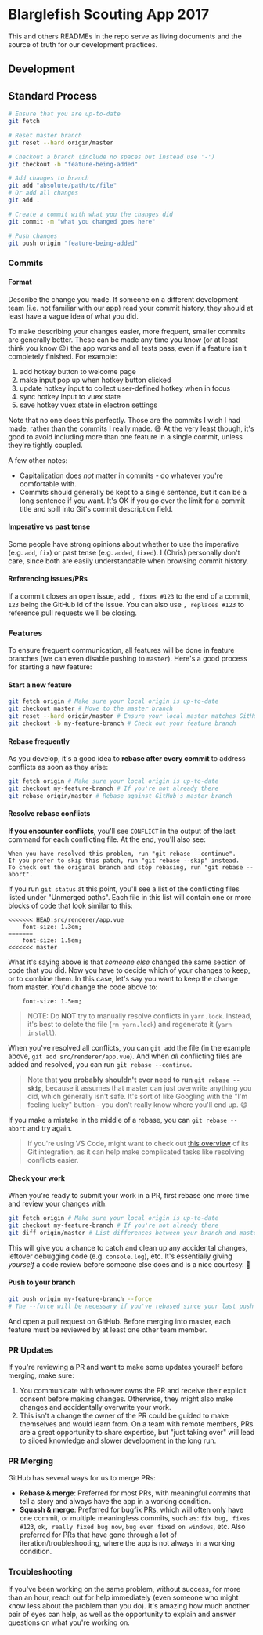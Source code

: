 # Blarglefish Scouting App 2017

This and others READMEs in the repo serve as living documents and the source of truth for our development practices.

## Development

## Standard Process

```bash
# Ensure that you are up-to-date
git fetch

# Reset master branch
git reset --hard origin/master

# Checkout a branch (include no spaces but instead use '-')
git checkout -b "feature-being-added"

# Add changes to branch
git add "absolute/path/to/file"
# Or add all changes
git add .

# Create a commit with what you the changes did
git commit -m "what you changed goes here"

# Push changes
git push origin "feature-being-added"
```

### Commits

#### Format

Describe the change you made. If someone on a different development team (i.e. not familiar with our app) read your commit history, they should at least have a vague idea of what you did.

To make describing your changes easier, more frequent, smaller commits are generally better. These can be made any time you know (or at least think you know 😉) the app works and all tests pass, even if a feature isn't completely finished. For example:

1. add hotkey button to welcome page
2. make input pop up when hotkey button clicked
3. update hotkey input to collect user-defined hotkey when in focus
4. sync hotkey input to vuex state
5. save hotkey vuex state in electron settings

Note that no one does this perfectly. Those are the commits I wish I had made, rather than the commits I really made. 😅 At the very least though, it's good to avoid including more than one feature in a single commit, unless they're tightly coupled.

A few other notes:

- Capitalization does *not* matter in commits - do whatever you're comfortable with.
- Commits should generally be kept to a single sentence, but it can be a long sentence if you want. It's OK if you go over the limit for a commit title and spill into Git's commit description field.

#### Imperative vs past tense

Some people have strong opinions about whether to use the imperative (e.g. `add`, `fix`) or past tense (e.g. `added`, `fixed`). I (Chris) personally don't care, since both are easily understandable when browsing commit history.

#### Referencing issues/PRs

If a commit closes an open issue, add `, fixes #123` to the end of a commit, `123` being the GitHub id of the issue. You can also use `, replaces #123` to reference pull requests we'll be closing.

### Features

To ensure frequent communication, all features will be done in feature branches (we can even disable pushing to `master`). Here's a good process for starting a new feature:

#### Start a new feature

``` sh
git fetch origin # Make sure your local origin is up-to-date
git checkout master # Move to the master branch
git reset --hard origin/master # Ensure your local master matches GitHub's
git checkout -b my-feature-branch # Check out your feature branch
```

#### Rebase frequently

As you develop, it's a good idea to **rebase after every commit** to address conflicts as soon as they arise:

``` sh
git fetch origin # Make sure your local origin is up-to-date
git checkout my-feature-branch # If you're not already there
git rebase origin/master # Rebase against GitHub's master branch
```

#### Resolve rebase conflicts

**If you encounter conflicts**, you'll see `CONFLICT` in the output of the last command for each conflicting file. At the end, you'll also see:

```
When you have resolved this problem, run "git rebase --continue".
If you prefer to skip this patch, run "git rebase --skip" instead.
To check out the original branch and stop rebasing, run "git rebase --abort".
```

If you run `git status` at this point, you'll see a list of the conflicting files listed under "Unmerged paths". Each file in this list will contain one or more blocks of code that look similar to this:

```
<<<<<<< HEAD:src/renderer/app.vue
    font-size: 1.3em;
=======
    font-size: 1.5em;
<<<<<<< master
```

What it's saying above is that _someone else_ changed the same section of code that you did. Now you have to decide which of your changes to keep, or to combine them. In this case, let's say you want to keep the change from master. You'd change the code above to:

```
    font-size: 1.5em;
```

> NOTE: Do **NOT** try to manually resolve conflicts in `yarn.lock`. Instead, it's best to delete the file (`rm yarn.lock`) and regenerate it (`yarn install`).

When you've resolved all conflicts, you can `git add` the file (in the example above, `git add src/renderer/app.vue`). And when _all_ conflicting files are added and resolved, you can run `git rebase --continue`.

> Note that **you probably shouldn't ever need to run `git rebase --skip`**, because it assumes that master can just overwrite anything you did, which generally isn't safe. It's sort of like Googling with the "I'm feeling lucky" button - you don't really know where you'll end up. 😄

If you make a mistake in the middle of a rebase, you can `git rebase --abort` and try again.

> If you're using VS Code, might want to check out [this overview](https://www.youtube.com/watch?v=AKNYgP0yEOY) of its Git integration, as it can help make complicated tasks like resolving conflicts easier.

#### Check your work

When you're ready to submit your work in a PR, first rebase one more time and review your changes with:

``` sh
git fetch origin # Make sure your local origin is up-to-date
git checkout my-feature-branch # If you're not already there
git diff origin/master # List differences between your branch and master
```

This will give you a chance to catch and clean up any accidental changes, leftover debugging code (e.g. `console.log`), etc. It's essentially giving _yourself_ a code review before someone else does and is a nice courtesy. 🙂

#### Push to your branch

``` sh
git push origin my-feature-branch --force
# The --force will be necessary if you've rebased since your last push
```

And open a pull request on GitHub. Before merging into master, each feature must be reviewed by at least one other team member.

### PR Updates

If you're reviewing a PR and want to make some updates yourself before merging, make sure:

1. You communicate with whoever owns the PR and receive their explicit consent before making changes. Otherwise, they might also make changes and accidentally overwrite your work.
2. This isn't a change the owner of the PR could be guided to make themselves and would learn from. On a team with remote members, PRs are a great opportunity to share expertise, but "just taking over" will lead to siloed knowledge and slower development in the long run.

### PR Merging

GitHub has several ways for us to merge PRs:

- **Rebase & merge**: Preferred for most PRs, with meaningful commits that tell a story and always have the app in a working condition.
- **Squash & merge**: Preferred for bugfix PRs, which will often only have one commit, or multiple meaningless commits, such as: `fix bug, fixes #123`, `ok, really fixed bug now`, `bug even fixed on windows`, etc. Also preferred for PRs that have gone through a lot of iteration/troubleshooting, where the app is not always in a working condition.

### Troubleshooting

If you've been working on the same problem, without success, for more than an hour, reach out for help immediately (even someone who might know less about the problem than you do). It's amazing how much another pair of eyes can help, as well as the opportunity to explain and answer questions on what you're working on.
